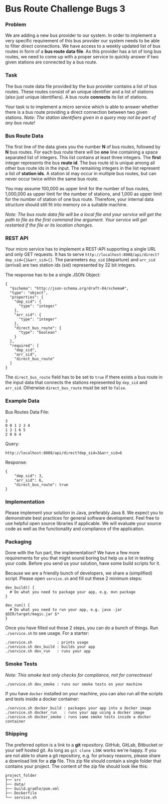 # Bus Route Challenge Bugs 3

### Problem

We are adding a new bus provider to our system. In order to implement a very
specific requirement of this bus provider our system needs to be able to filter
direct connections. We have access to a weekly updated list of bus routes
in form of a **bus route data file**. As this provider has a lot of long bus
routes, we need to come up with a proper service to quickly answer if two given
stations are connected by a bus route.


### Task

The bus route data file provided by the bus provider contains a list of bus
routes. These routes consist of an unique identifier and a list of stations
(also just unique identifiers). A bus route **connects** its list of stations.

Your task is to implement a micro service which is able to answer whether there
is a bus route providing a direct connection between two given stations. *Note:
The station identifiers given in a query may not be part of any bus route!*


### Bus Route Data

The first line of the data gives you the number **N** of bus routes, followed by
**N** bus routes. For each bus route there will be **one** line containing a
space separated list of integers. This list contains at least three integers. The
**first** integer represents the bus **route id**. The bus route id is unique
among all other bus route ids in the input. The remaining integers in the list
represent a list of **station ids**. A station id may occur in multiple bus
routes, but can never occur twice within the same bus route.

You may assume 100,000 as upper limit for the number of bus routes, 1,000,000 as
upper limit for the number of stations, and 1,000 as upper limit for the number
of station of one bus route. Therefore, your internal data structure should
still fit into memory on a suitable machine.

*Note: The bus route data file will be a local file and your service will get
the path to file as the first command line argument. Your service will get
restarted if the file or its location changes.*


### REST API

Your micro service has to implement a REST-API supporting a single URL and only
GET requests. It has to serve
`http://localhost:8088/api/direct?dep_sid={}&arr_sid={}`. The parameters
`dep_sid` (departure) and `arr_sid` (arrival) are two station ids (sid)
represented by 32 bit integers.

The response has to be a single JSON Object:

```
{
  "$schema": "http://json-schema.org/draft-04/schema#",
  "type": "object",
  "properties": {
    "dep_sid": {
      "type": "integer"
    },
    "arr_sid": {
      "type": "integer"
    },
    "direct_bus_route": {
      "type": "boolean"
    }
  },
  "required": [
    "dep_sid",
    "arr_sid",
    "direct_bus_route"
  ]
}
```

The `direct_bus_route` field has to be set to `true` if there exists a bus route
in the input data that connects the stations represented by `dep_sid` and
`arr_sid`. Otherwise `direct_bus_route` must be set to `false`.




### Example Data

Bus Routes Data File:
```
3
0 0 1 2 3 4
1 3 1 6 5
2 0 6 4
```

Query:
```
http://localhost:8088/api/direct?dep_sid=3&arr_sid=6
```

Response:
```
{
    "dep_sid": 3,
    "arr_sid": 6,
    "direct_bus_route": true
}
```

### Implementation

Please implement your solution in Java, preferably Java 8. We expect you to
demonstrate best practices for general software development. Feel free to use
helpful open source libraries if applicable. We will evaluate your source code
as well as the functionality and compliance of the application.


### Packaging

Done with the fun part, the implementation? We have a few more requirements
for you that might sound boring but help us a lot in testing your code. Before you
send us your solution, have some build scripts for it.

Because we are a friendly bunch of developers, we share a (simplified) script.
Please open `service.sh` and fill out these 2 minimum steps:

```
dev_build() {
  # Do what you need to package your app, e.g. mvn package
}

dev_run() {
  # Do what you need to run your app, e.g. java -jar $DIR/target/magic.jar $*
}
```

Once you have filled out those 2 steps, you can do a bunch of things.
Run `./service.sh` to see usage. For a starter:

```
./service.sh           : prints usage
./service.sh dev_build : builds your app
./service.sh dev_run   : runs your app
```

### Smoke Tests

*Note: This smoke test only checks for compliance, not for correctness!*

```
./service.sh dev_smoke : runs our smoke tests on your machine
```

If you have `docker` installed on your machine, you can also run all the
scripts and tests inside a docker container:

```
./service.sh docker_build : packages your app into a docker image
./service.sh docker_run   : runs your app using a docker image
./service.sh docker_smoke : runs same smoke tests inside a docker container
```

### Shipping

The preferred option is a link to a **git** repository. GitHub, GitLab,
Bitbucket or your self hosted git. As long as `git clone LINK` works we're
happy. If you are not able to share a git repository, e.g. for privacy reasons,
please share a download link for a **zip** file. This zip file should contain a
single folder that contains your project. The content of the zip file should
look like this:

```
project_folder
├── src
├── data/
├── build.gradle/pom.xml
├── Dockerfile
└── service.sh
```
